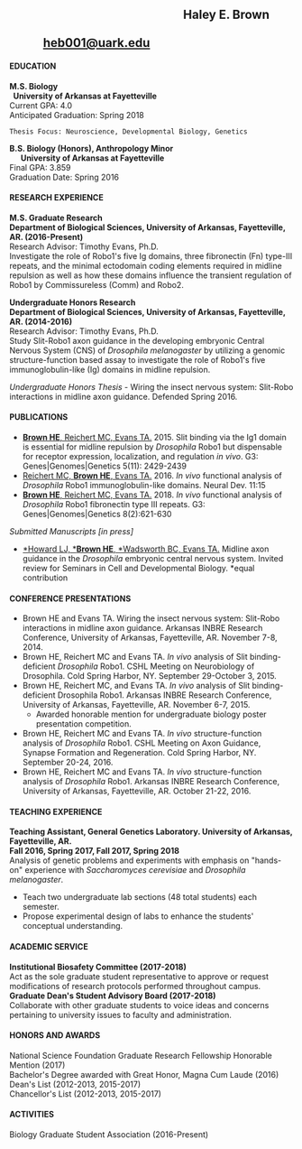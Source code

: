 ## &nbsp; &nbsp; &nbsp; &nbsp; &nbsp; &nbsp; &nbsp; &nbsp; &nbsp; &nbsp; &nbsp; &nbsp; &nbsp; &nbsp; &nbsp; &nbsp; &nbsp; &nbsp; &nbsp; &nbsp; &nbsp; &nbsp; &nbsp; &nbsp; &nbsp; &nbsp; &nbsp; &nbsp; &nbsp; &nbsp; &nbsp; Haley E. Brown	&nbsp; &nbsp; &nbsp; &nbsp; &nbsp; &nbsp; &nbsp; &nbsp; &nbsp; &nbsp; &nbsp; &nbsp; &nbsp; &nbsp; &nbsp; &nbsp; &nbsp; &nbsp; &nbsp; &nbsp; &nbsp; &nbsp; &nbsp; &nbsp; &nbsp; &nbsp; &nbsp; &nbsp; &nbsp; &nbsp; &nbsp; &nbsp; &nbsp; &nbsp; &nbsp; &nbsp; &nbsp; &nbsp; &nbsp; &nbsp; &nbsp; &nbsp; &nbsp; &nbsp; &nbsp; &nbsp; &nbsp; &nbsp; &nbsp; &nbsp; &nbsp; &nbsp; &nbsp; &nbsp; &nbsp; &nbsp; &nbsp; &nbsp; &nbsp; &nbsp;&nbsp;&nbsp; heb001@uark.edu


#### EDUCATION
**M.S. Biology  &nbsp; &nbsp; &nbsp; &nbsp; &nbsp; &nbsp; &nbsp; &nbsp; &nbsp; &nbsp; &nbsp; &nbsp; &nbsp; &nbsp; &nbsp; &nbsp; &nbsp; &nbsp; &nbsp; &nbsp; &nbsp; &nbsp; &nbsp; &nbsp; &nbsp; &nbsp; &nbsp; &nbsp; &nbsp; &nbsp; &nbsp; &nbsp; &nbsp; &nbsp; &nbsp; &nbsp; &nbsp; &nbsp; &nbsp; &nbsp; &nbsp; &nbsp; &nbsp; &nbsp; &nbsp; &nbsp; &nbsp; &nbsp; &nbsp; &nbsp; &nbsp; &nbsp; &nbsp; &nbsp; &nbsp; &nbsp; &nbsp; &nbsp; &nbsp; &nbsp; &nbsp; &nbsp; &nbsp; &nbsp; University of Arkansas at Fayetteville**   
Current GPA: 4.0  
Anticipated Graduation: Spring 2018
		
   	Thesis Focus: Neuroscience, Developmental Biology, Genetics

**B.S. Biology (Honors), Anthropology Minor	&nbsp; &nbsp; &nbsp; &nbsp; &nbsp; &nbsp; &nbsp; &nbsp; &nbsp; &nbsp; &nbsp; &nbsp; &nbsp; &nbsp; &nbsp; &nbsp; &nbsp; &nbsp; &nbsp; &nbsp; &nbsp; &nbsp; &nbsp; &nbsp; &nbsp; &nbsp; &nbsp; &nbsp; &nbsp; &nbsp; &nbsp; &nbsp; &nbsp; &nbsp; &nbsp; University of Arkansas at Fayetteville**  
Final GPA: 3.859  
Graduation Date: Spring 2016

#### RESEARCH EXPERIENCE
**M.S. Graduate Research   
Department of Biological Sciences, University of Arkansas, Fayetteville, AR. (2016-Present)**  
Research Advisor: Timothy Evans, Ph.D.  
Investigate the role of Robo1's five Ig domains, three fibronectin (Fn) type-III repeats, and the minimal ectodomain coding elements required in midline repulsion as well as how these domains influence the transient regulation of Robo1 by Commissureless (Comm) and Robo2.

**Undergraduate Honors Research   
Department of Biological Sciences, University of Arkansas, Fayetteville, AR. (2014-2016)**   
Research Advisor: Timothy Evans, Ph.D.  
Study Slit-Robo1 axon guidance in the developing embryonic Central Nervous System (CNS) of _Drosophila melanogaster_ by utilizing a genomic structure-function based assay to investigate the role of Robo1's five immunoglobulin-like (Ig) domains in midline repulsion.

_Undergraduate Honors Thesis_ - Wiring the insect nervous system: Slit-Robo interactions in midline axon guidance. Defended Spring 2016.

#### PUBLICATIONS
- [**Brown HE**, Reichert MC, Evans TA.](https://www.ncbi.nlm.nih.gov/pubmed/26362767) 2015. Slit binding via the Ig1 domain is essential for midline repulsion by _Drosophila_ Robo1 but dispensable for receptor expression, localization, and regulation _in vivo_. G3: Genes|Genomes|Genetics 5(11): 2429-2439
- [Reichert MC, **Brown HE**, Evans TA.](http://www.ncbi.nlm.nih.gov/pubmed/27539083) 2016. _In vivo_ functional analysis of _Drosophila_ Robo1 immunoglobulin-like domains. Neural Dev. 11:15
- [**Brown HE**, Reichert MC, Evans TA.](http://www.ncbi.nlm.nih.gov/pubmed/29217730) 2018. _In vivo_ functional analysis of _Drosophila_ Robo1 fibronectin type III repeats. G3: Genes|Genomes|Genetics 8(2):621-630

_Submitted Manuscripts [in press]_
- [*Howard LJ, ***Brown HE**, *Wadsworth BC, Evans TA.](http://www.ncbi.nlm.nih.gov/pubmed/29174915) Midline axon guidance in the _Drosophila_ embryonic central nervous system. Invited review for Seminars in Cell and Developmental Biology. *equal contribution


#### CONFERENCE PRESENTATIONS
- Brown HE and Evans TA. Wiring the insect nervous system: Slit-Robo interactions in midline axon guidance. Arkansas INBRE Research Conference, University of Arkansas, Fayetteville, AR. November 7-8, 2014.
- Brown HE, Reichert MC and Evans TA. _In vivo_ analysis of Slit binding-deficient _Drosophila_ Robo1. CSHL Meeting on Neurobiology of Drosophila. Cold Spring Harbor, NY. September 29-October 3, 2015.
- Brown HE, Reichert MC, and Evans TA. _In vivo_ analysis of Slit binding-deficient Drosophila Robo1. Arkansas INBRE Research Conference, University of Arkansas, Fayetteville, AR. November 6-7, 2015. 
	- Awarded honorable mention for undergraduate biology poster presentation competition.
- Brown HE, Reichert MC and Evans TA. _In vivo_ structure-function analysis of _Drosophila_ Robo1. CSHL Meeting on Axon Guidance, Synapse Formation and Regeneration. Cold Spring Harbor, NY. September 20-24, 2016.
- Brown HE, Reichert MC and Evans TA. _In vivo_ structure-function analysis of _Drosophila_ Robo1. Arkansas INBRE Research Conference, University of Arkansas, Fayetteville, AR. October 21-22, 2016.

#### TEACHING EXPERIENCE	
**Teaching Assistant, General Genetics Laboratory. University of Arkansas, Fayetteville, AR.  
Fall 2016, Spring 2017, Fall 2017, Spring 2018**  
Analysis of genetic problems and experiments with emphasis on "hands-on" experience with _Saccharomyces cerevisiae_ and _Drosophila melanogaster_.
- Teach two undergraduate lab sections (48 total students) each semester.
- Propose experimental design of labs to enhance the students' conceptual understanding.  

#### ACADEMIC SERVICE		
**Institutional Biosafety Committee (2017-2018)**  
Act as the sole graduate student representative to approve or request modifications of research protocols performed throughout campus.  
**Graduate Dean's Student Advisory Board (2017-2018)**  
Collaborate with other graduate students to voice ideas and concerns pertaining to university issues to faculty and administration.

#### HONORS AND AWARDS
National Science Foundation Graduate Research Fellowship Honorable Mention (2017)  
Bachelor's Degree awarded with Great Honor, Magna Cum Laude (2016)  
Dean's List (2012-2013, 2015-2017)   
Chancellor's List (2012-2013, 2015-2017)  
			
#### ACTIVITIES
Biology Graduate Student Association (2016-Present)
